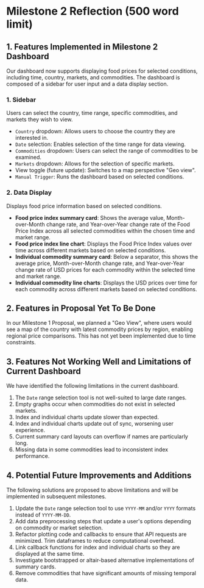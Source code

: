# Milestone 2 Reflection (500 word limit)

## 1. Features Implemented in Milestone 2 Dashboard

Our dashboard now supports displaying food prices for selected conditions, including time, country, markets, and commodities. The dashboard is composed of a sidebar for user input and a data display section.

### 1. Sidebar
Users can select the country, time range, specific commodities, and markets they wish to view.
- `Country` dropdown: Allows users to choose the country they are interested in.
- `Date` selection: Enables selection of the time range for data viewing.
- `Commodities` dropdown: Users can select the range of commodities to be examined.
- `Markets` dropdown: Allows for the selection of specific markets.
- View toggle (future update): Switches to a map perspective "Geo view".
- `Manual Trigger`: Runs the dashboard based on selected conditions.

### 2. Data Display
Displays food price information based on selected conditions.
- **Food price index summary card**: Shows the average value, Month-over-Month change rate, and Year-over-Year change rate of the Food Price Index across all selected commodities within the chosen time and market range.
- **Food price index line chart**: Displays the Food Price Index values over time across different markets based on selected conditions.
- **Individual commodity summary card**: Below a separator, this shows the average price, Month-over-Month change rate, and Year-over-Year change rate of USD prices for each commodity within the selected time and market range.
- **Individual commodity line charts**: Displays the USD prices over time for each commodity across different markets based on selected conditions.

## 2. Features in Proposal Yet To Be Done

In our Milestone 1 Proposal, we planned a "Geo View", where users would see a map of the country with latest commodity prices by region, enabling regional price comparisons. This has not yet been implemented due to time constraints.  

## 3. Features Not Working Well and Limitations of Current Dashboard

We have identified the following limitations in the current dashboard.
1. The `Date` range selection tool is not well-suited to large date ranges.
2. Empty graphs occur when commodities do not exist in selected markets.
3. Index and individual charts update slower than expected.
4. Index and individual charts update out of sync, worsening user experience.
5. Current summary card layouts can overflow if names are particularly long.
6. Missing data in some commodities lead to inconsistent index performance.

## 4. Potential Future Improvements and Additions

The following solutions are proposed to above limitations and will be implemented in subsequent milestones.
1. Update the `Date` range selection tool to use `YYYY-MM` and/or `YYYY` formats instead of `YYYY-MM-DD`.
2. Add data preprocessing steps that update a user's options depending on commodity or market selection.
3. Refactor plotting code and callbacks to ensure that API requests are minimized. Trim dataframes to reduce computational overhead.
4. Link callback functions for index and individual charts so they are displayed at the same time.
5. Investigate bootstrapped or altair-based alternative implementations of summary cards.
6. Remove commodities that have significant amounts of missing temporal data.